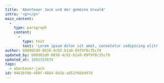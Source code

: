 ```yaml
---
title: 'Abenteuer Jack und der gemeine Urwald'
intro: '<p></p>'
main_content:
  -
    type: paragraph
    content:
      -
        type: text
        text: 'Lorem ipsum dolor sit amet, consetetur sadipscing elitr, sed diam nonumy eirmod tempor invidunt ut labore et dolore magna aliquyam erat, sed diam voluptua. At vero eos et accusam et justo duo dolores et ea rebum. Stet clita kasd gubergren, no sea takimata sanctus est Lorem ipsum dolor sit amet. Lorem ipsum dolor sit amet, consetetur sadipscing elitr, sed diam nonumy eirmod tempor invidunt ut labore et dolore magna aliquyam erat, sed diam voluptua. At vero eos et accusam et justo duo dolores et ea rebum. Stet clita kasd gubergren, no sea takimata sanctus est Lorem ipsum dolor sit amet.'
author: b00965d0-0038-4c82-b1a0-09f9f8c35cf0
updated_by: b00965d0-0038-4c82-b1a0-09f9f8c35cf0
updated_at: 1602337674
tags:
  - abenteuer-jack
id: 94636f0b-480f-4864-841b-a851f6bbdd7d
---
```

